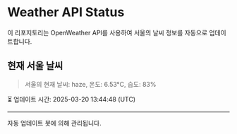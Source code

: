 
# Weather API Status

이 리포지토리는 OpenWeather API를 사용하여 서울의 날씨 정보를 자동으로 업데이트합니다.

## 현재 서울 날씨
> 서울의 현재 날씨: haze, 온도: 6.53°C, 습도: 83%

⏳ 업데이트 시간: 2025-03-20 13:44:48 (UTC)

---
자동 업데이트 봇에 의해 관리됩니다.
